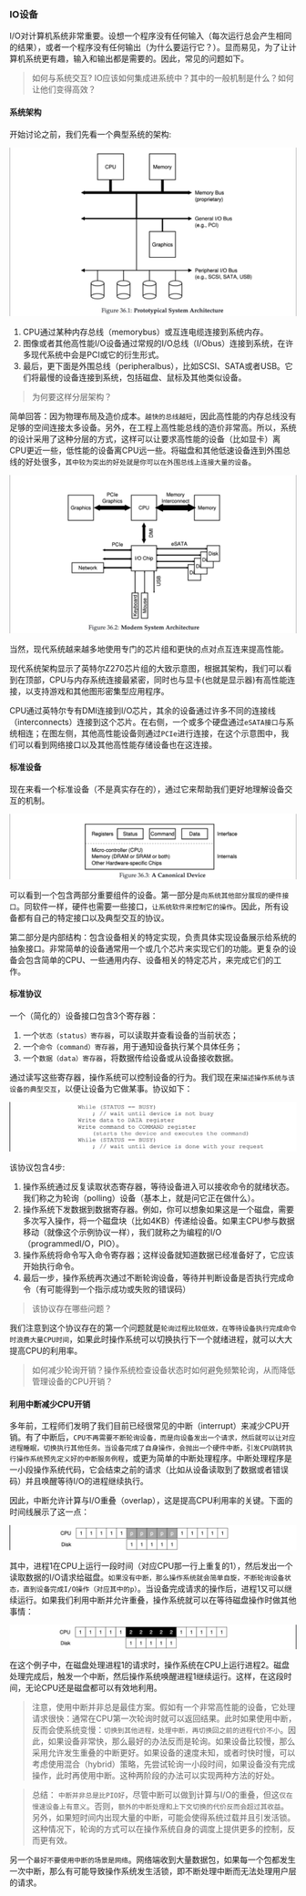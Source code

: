 ### IO设备

I/O对计算机系统非常重要。设想一个程序没有任何输入（每次运行总会产生相同的结果），或者一个程序没有任何输出（为什么要运行它？）。显而易见，为了让计算机系统更有趣，输入和输出都是需要的。因此，常见的问题如下。

> 如何与系统交互? IO应该如何集成进系统中？其中的一般机制是什么？如何让他们变得高效？

#### 系统架构

开始讨论之前，我们先看一个典型系统的架构:

![典型系统的架构](./image/原形系统架构.png)

1. CPU通过某种内存总线（memorybus）或互连电缆连接到系统内存。
2. 图像或者其他高性能I/O设备通过常规的I/O总线（I/Obus）连接到系统，在许多现代系统中会是PCI或它的衍生形式。
3. 最后，更下面是外围总线（peripheralbus），比如SCSI、SATA或者USB。它们将最慢的设备连接到系统，包括磁盘、鼠标及其他类似设备。

> 为何要这样分层架构？

简单回答：因为物理布局及造价成本。`越快的总线越短`，因此高性能的内存总线没有足够的空间连接太多设备。另外，在工程上高性能总线的造价非常高。所以，系统的设计采用了这种分层的方式，这样可以让要求高性能的设备（比如显卡）离CPU更近一些，低性能的设备离CPU远一些。将磁盘和其他低速设备连到外围总线的好处很多，`其中较为突出的好处就是你可以在外围总线上连接大量的设备`。

![现代系统架构](./image/现代系统架构.png)

当然，现代系统越来越多地使用专门的芯片组和更快的点对点互连来提高性能。

现代系统架构显示了英特尔Z270芯片组的大致示意图，根据其架构，我们可以看到在顶部，CPU与内存系统连接最紧密，同时也与显卡(也就是显示器)有高性能连接，以支持游戏和其他图形密集型应用程序。

CPU通过英特尔专有DMI连接到I/O芯片，其余的设备通过许多不同的连接线（interconnects）连接到这个芯片。在右侧，一个或多个硬盘通过`eSATA接口`与系统相连；在图左侧，其他高性能设备则通过`PCIe`进行连接，在这个示意图中，我们可以看到网络接口以及其他高性能存储设备也在这连接。


#### 标准设备

现在来看一个标准设备（不是真实存在的），通过它来帮助我们更好地理解设备交互的机制。

![现代系统架构](./image/%E6%A0%87%E5%87%86%E8%AE%BE%E5%A4%87.png)

可以看到一个包含两部分重要组件的设备。第一部分是`向系统其他部分展现的硬件接口`。同软件一样，硬件也需要一些接口，`让系统软件来控制它的操作`。因此，所有设备都有自己的特定接口以及典型交互的协议。

第二部分是内部结构：包含设备相关的特定实现，负责具体实现设备展示给系统的抽象接口。非常简单的设备通常用一个或几个芯片来实现它们的功能。更复杂的设备会包含简单的CPU、一些通用内存、设备相关的特定芯片，来完成它们的工作。

#### 标准协议

一个（简化的）设备接口包含3个寄存器：
1. 一个`状态（status）寄存器`，可以读取并查看设备的当前状态；
2. 一个`命令（command）寄存器`，用于通知设备执行某个具体任务；
3. 一个`数据（data）寄存器`，将数据传给设备或从设备接收数据。

通过读写这些寄存器，操作系统可以控制设备的行为。我们现在来`描述操作系统与该设备的典型交互`，以便让设备为它做某事。协议如下：

![标准协议](./image/%E6%A0%87%E5%87%86%E5%8D%8F%E8%AE%AE.png)

该协议包含4步:

1. 操作系统通过反复读取状态寄存器，等待设备进入可以接收命令的就绪状态。我们称之为轮询（polling）设备（基本上，就是问它正在做什么）。
2. 操作系统下发数据到数据寄存器。例如，你可以想象如果这是一个磁盘，需要多次写入操作，将一个磁盘块（比如4KB）传递给设备。如果主CPU参与数据移动（就像这个示例协议一样），我们就称之为编程的I/O（programmedI/O，PIO）。
3. 操作系统将命令写入命令寄存器；这样设备就知道数据已经准备好了，它应该开始执行命令。
4. 最后一步，操作系统再次通过不断轮询设备，等待并判断设备是否执行完成命令（有可能得到一个指示成功或失败的错误码）

> 该协议存在哪些问题？

我们注意到这个协议存在的第一个问题就是`轮询过程比较低效，在等待设备执行完成命令时浪费大量CPU时间`，如果此时操作系统可以切换执行下一个就绪进程，就可以大大提高CPU的利用率。

> 如何减少轮询开销？操作系统检查设备状态时如何避免频繁轮询，从而降低管理设备的CPU开销？

#### 利用中断减少CPU开销

多年前，工程师们发明了我们目前已经很常见的中断（interrupt）来减少CPU开销。有了中断后，`CPU不再需要不断轮询设备，而是向设备发出一个请求，然后就可以让对应进程睡眠，切换执行其他任务。当设备完成了自身操作，会抛出一个硬件中断，引发CPU跳转执行操作系统预先定义好的中断服务例程`，或更为简单的中断处理程序。中断处理程序是一小段操作系统代码，它会结束之前的请求（比如从设备读取到了数据或者错误码）并且唤醒等待I/O的进程继续执行。

因此，中断允许计算与I/O重叠（overlap），这是提高CPU利用率的关键。下面的时间线展示了这一点：

![等待IO](./image/%E7%AD%89%E5%BE%85IO.png)

其中，进程1在CPU上运行一段时间（对应CPU那一行上重复的1），然后发出一个读取数据的I/O请求给磁盘。`如果没有中断，那么操作系统就会简单自旋，不断轮询设备状态，直到设备完成I/O操作（对应其中的p）`。当设备完成请求的操作后，进程1又可以继续运行。如果我们利用中断并允许重叠，操作系统就可以在等待磁盘操作时做其他事情：

![等待IO](./image/等待IO2.png)

在这个例子中，在磁盘处理进程1的请求时，操作系统在CPU上运行进程2。磁盘处理完成后，触发一个中断，然后操作系统唤醒进程1继续运行。这样，在这段时间，无论CPU还是磁盘都可以有效地利用。

>注意，使用中断并非总是最佳方案。假如有一个非常高性能的设备，它处理请求很快：通常在CPU第一次轮询时就可以返回结果。此时如果使用中断，反而会使系统变慢：`切换到其他进程，处理中断，再切换回之前的进程代价不小`。因此，如果设备非常快，那么最好的办法反而是轮询。如果设备比较慢，那么采用允许发生重叠的中断更好。如果设备的速度未知，或者时快时慢，可以考虑使用混合（hybrid）策略，先尝试轮询一小段时间，如果设备没有完成操作，此时再使用中断。这种两阶段的办法可以实现两种方法的好处。 

> 总结：
`中断并非总是比PIO好`，尽管中断可以做到计算与I/O的重叠，但这`仅在慢速设备上有意义`。否则，`额外的中断处理和上下文切换的代价反而会超过其收益`。另外，如果短时间内出现大量的中断，可能会使得系统过载并且引发活锁。这种情况下，轮询的方式可以在操作系统自身的调度上提供更多的控制，反而更有效。

另一个`最好不要使用中断的场景是网络`。网络端收到大量数据包，如果每一个包都发生一次中断，那么有可能导致操作系统发生活锁，即不断处理中断而无法处理用户层的请求。








 











